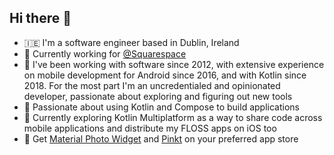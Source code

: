## Hi there 👋

- 🇮🇪 I'm a software engineer based in Dublin, Ireland
- 🏢 Currently working for [@Squarespace](https://github.com/Squarespace)
- 🤖 I've been working with software since 2012, with extensive experience on mobile development for Android since 2016, and with Kotlin since 2018. For the most part I'm an uncredentialed and opinionated developer, passionate about exploring and figuring out new tools
- 🖤 Passionate about using Kotlin and Compose to build applications
- 🔭 Currently exploring Kotlin Multiplatform as a way to share code across mobile applications and distribute my FLOSS apps on iOS too
- 🚀 Get [Material Photo Widget](https://github.com/fibelatti/photo-widget) and [Pinkt](https://github.com/fibelatti/pinboard-kotlin) on your preferred app store
